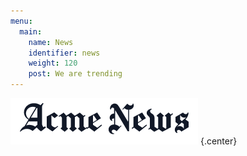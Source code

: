 ```yaml
---
menu:
  main:
    name: News
    identifier: news
    weight: 120
    post: We are trending
---
```


![News](News.png)
{.center}
